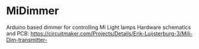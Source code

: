 # MiDimmer

Arduino based dimmer for controlling Mi Light lamps 
Hardware schematics and PCB: https://circuitmaker.com/Projects/Details/Erik-Luijsterburg-3/Mili-Dim-transmitter-


